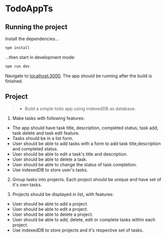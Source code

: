 # TodoAppTs

## Running the project

Install the dependencies...

```bash
npm install
```

...then start in development mode:

```bash
npm run dev
```

Navigate to [localhost:3000](http://localhost:3000). The app should be running after the build is finished.

## Project

> - Build a simple todo app using indexedDB as database.

1. Make tasks with following features:

- The app should have task title, description, completed status, task add, task delete and task edit feature.
- Tasks should be in a list form.
- User should be able to add tasks with a form to add task title,description and completed status.
- User should be able to edit a task's title and description.
- User should be able to delete a task.
- User should be able to change the status of task completion.
- Use indexedDB to store user's tasks.

2. Group tasks into projects. Each project should be unique and have set of it's own tasks.

3. Projects should be displayed in list, with features:

- User should be able to add a project.
- User should be able to edit a project.
- User should be able to delete a project.
- User should be able to add, delete, edit or complete tasks within each project.
- Use indexedDB to store projects and it's respective set of tasks.
